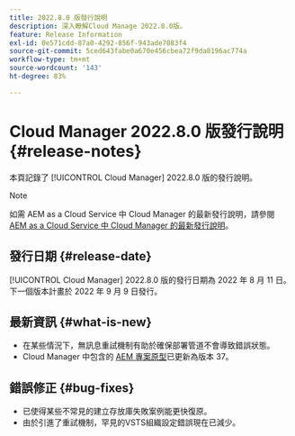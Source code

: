 ```yaml
---
title: 2022.8.0 版發行說明
description: 深入瞭解Cloud Manage 2022.8.0版。
feature: Release Information
exl-id: 0e571cdd-87a0-4292-856f-943ade7083f4
source-git-commit: 5ced643fabe0a670e456cbea72f9da8196ac774a
workflow-type: tm+mt
source-wordcount: '143'
ht-degree: 83%

---
```


# Cloud Manager 2022.8.0 版發行說明 {#release-notes}

本頁記錄了 [!UICONTROL Cloud Manager] 2022.8.0 版的發行說明。

>[!NOTE]
>
>如需 AEM as a Cloud Service 中 Cloud Manager 的最新發行說明，請參閱 [AEM as a Cloud Service 中 Cloud Manager 的最新發行說明](https://experienceleague.adobe.com/zh-hant/docs/experience-manager-cloud-service/content/release-notes/cloud-manager/current)。

## 發行日期 {#release-date}

[!UICONTROL Cloud Manager] 2022.8.0 版的發行日期為 2022 年 8 月 11 日。下一個版本計畫於 2022 年 9 月 9 日發行。

## 最新資訊 {#what-is-new}

* 在某些情況下，無訊息重試機制有助於確保部署管道不會導致錯誤狀態。
* Cloud Manager 中包含的 [AEM 專案原型](https://experienceleague.adobe.com/zh-hant/docs/experience-manager-core-components/using/developing/archetype/overview)已更新為版本 37。

## 錯誤修正 {#bug-fixes}

* 已使得某些不常見的建立存放庫失敗案例能更快復原。
* 由於引進了重試機制，罕見的VSTS組織設定錯誤現在已減少。
